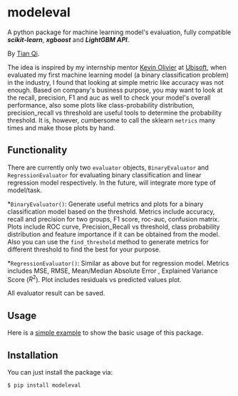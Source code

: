 # modeleval

A python package for machine learning model's evaluation, fully compatible ***scikit-learn***,  ***xgboost*** and  ***LightGBM API***. 

By <a href="https://www.linkedin.com/in/tian-luke-qi/">Tian Qi</a>.

The idea is inspired by my internship mentor <a href="https://www.linkedin.com/in/kevinolivier/">Kevin Olivier</a> at [Ubisoft](https://www.ubisoft.com/en-us/), when evaluated my first machine learning model (a binary classification problem) in the industry, I found that looking at simple metric like accuracy was not enough. Based on company's business purpose, you may want to look at the recall, precision, F1 and auc as well to check your model's overall performance, also some plots like class-probability distribution, precision_recall vs threshold are useful tools to determine the probability threshold. It is, however, cumbersome to call the sklearn `metrics` many times and make those plots by hand.

## Functionality

There are currently only two `evaluator` objects, `BinaryEvaluator` and `RegressionEvaluator` for evaluating binary classification and linear regression model respectively. In the future, will integrate more type of model/task.

*`BinaryEvaluator()`: Generate useful metrics and plots for a binary classification model based on the threshold. Metrics include accuracy, recall and precision for two groups, F1 score, roc-auc, confusion matrix. Plots include ROC curve, Precision_Recall vs threshold, class probability distribution and feature importance if it can be obtained from the model. Also you can use the `find_threshold` method to generate metrics for different threshold to find the best for your purpose.

*`RegressionEvaluator()`: Similar as above but for regression model. Metrics includes MSE, RMSE, Mean/Median Absolute Error , Explained Variance Score ($R^2$). Plot includes residuals vs predicted values plot.

All evaluator result can be saved.

## Usage

Here is a [simple example](./example/examples_binary_classification.ipynb) to show the basic usage of this package.

## Installation

You can just install the package via:

```bash
$ pip install modeleval
```

